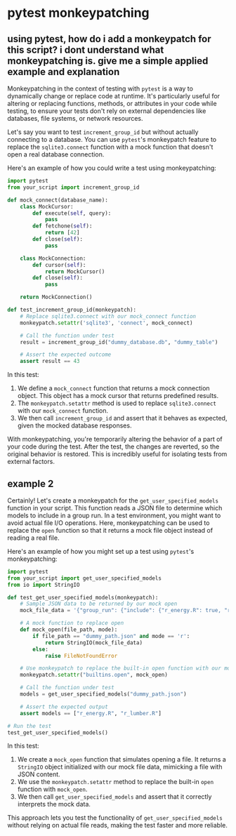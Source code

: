 # pytest monkeypatching

## using pytest, how do i add a monkeypatch for this script? i dont understand what monkeypatching is. give me a simple applied example and explanation

Monkeypatching in the context of testing with `pytest` is a way to dynamically change or replace code at runtime. It's particularly useful for altering or replacing functions, methods, or attributes in your code while testing, to ensure your tests don't rely on external dependencies like databases, file systems, or network resources.

Let's say you want to test `increment_group_id` but without actually connecting to a database. You can use `pytest`'s monkeypatch feature to replace the `sqlite3.connect` function with a mock function that doesn't open a real database connection.

Here's an example of how you could write a test using monkeypatching:

```python
import pytest
from your_script import increment_group_id

def mock_connect(database_name):
    class MockCursor:
        def execute(self, query):
            pass
        def fetchone(self):
            return [42]
        def close(self):
            pass

    class MockConnection:
        def cursor(self):
            return MockCursor()
        def close(self):
            pass

    return MockConnection()

def test_increment_group_id(monkeypatch):
    # Replace sqlite3.connect with our mock_connect function
    monkeypatch.setattr('sqlite3', 'connect', mock_connect)

    # Call the function under test
    result = increment_group_id("dummy_database.db", "dummy_table")

    # Assert the expected outcome
    assert result == 43
```

In this test:
1. We define a `mock_connect` function that returns a mock connection object. This object has a mock cursor that returns predefined results.
2. The `monkeypatch.setattr` method is used to replace `sqlite3.connect` with our `mock_connect` function.
3. We then call `increment_group_id` and assert that it behaves as expected, given the mocked database responses.

With monkeypatching, you're temporarily altering the behavior of a part of your code during the test. After the test, the changes are reverted, so the original behavior is restored. This is incredibly useful for isolating tests from external factors.

## example 2

Certainly! Let's create a monkeypatch for the `get_user_specified_models` function in your script. This function reads a JSON file to determine which models to include in a group run. In a test environment, you might want to avoid actual file I/O operations. Here, monkeypatching can be used to replace the `open` function so that it returns a mock file object instead of reading a real file.

Here's an example of how you might set up a test using `pytest`'s monkeypatching:

```python
import pytest
from your_script import get_user_specified_models
from io import StringIO

def test_get_user_specified_models(monkeypatch):
    # Sample JSON data to be returned by our mock open
    mock_file_data = '{"group_run": {"include": {"r_energy.R": true, "r_concrete.R": false, "r_lumber.R": true}}}'

    # A mock function to replace open
    def mock_open(file_path, mode):
        if file_path == "dummy_path.json" and mode == 'r':
            return StringIO(mock_file_data)
        else:
            raise FileNotFoundError

    # Use monkeypatch to replace the built-in open function with our mock function
    monkeypatch.setattr("builtins.open", mock_open)

    # Call the function under test
    models = get_user_specified_models("dummy_path.json")

    # Assert the expected output
    assert models == ["r_energy.R", "r_lumber.R"]

# Run the test
test_get_user_specified_models()
```

In this test:
1. We create a `mock_open` function that simulates opening a file. It returns a `StringIO` object initialized with our mock file data, mimicking a file with JSON content.
2. We use the `monkeypatch.setattr` method to replace the built-in `open` function with `mock_open`.
3. We then call `get_user_specified_models` and assert that it correctly interprets the mock data.

This approach lets you test the functionality of `get_user_specified_models` without relying on actual file reads, making the test faster and more reliable.
